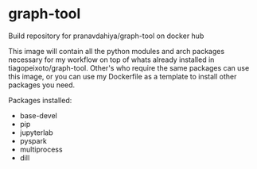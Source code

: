 # graph-tool
Build repository for pranavdahiya/graph-tool on docker hub 

This image will contain all the python modules and arch packages necessary for my workflow on top of whats already installed in tiagopeixoto/graph-tool. Other's who require the same packages can use this image, or you can use my Dockerfile as a template to install other packages you need.

Packages installed:
* base-devel
* pip
* jupyterlab
* pyspark
* multiprocess
* dill
